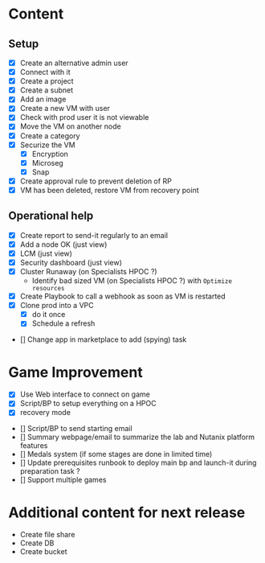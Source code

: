 # Content

## Setup 

- [x] Create an alternative admin user
- [x] Connect with it
- [x] Create a project
- [x] Create a subnet
- [x] Add an image
- [x] Create a new VM with user
- [x] Check with prod user it is not viewable
- [x] Move the VM on another node
- [x] Create a category
- [x] Securize the VM
	- [x] Encryption
	- [x] Microseg
	- [x] Snap
- [x] Create approval rule to prevent deletion of RP
- [x] VM has been deleted, restore VM from recovery point

## Operational help

- [x] Create report to send-it regularly to an email
- [x] Add a node OK (just view)
- [x] LCM (just view)
- [x] Security dashboard (just view)
- [x] Cluster Runaway (on Specialists HPOC ?)
	- Identify bad sized VM (on Specialists HPOC ?) with `Optimize resources`
- [x] Create Playbook to call a webhook as soon as VM is restarted
- [x] Clone prod into a VPC
	- [x] do it once
	- [x] Schedule a refresh 
- [] Change app in marketplace to add (spying) task

# Game Improvement
 - [x] Use Web interface to connect on game
 - [x] Script/BP to setup everything on a HPOC
 - [x] recovery mode
 - [] Script/BP to send starting email
 - [] Summary webpage/email to summarize the lab and Nutanix platform features
 - [] Medals system (if some stages are done in limited time)
 - [] Update prerequisites runbook to deploy main bp and launch-it during preparation task ?
 - [] Support multiple games

# Additional content for next release
- Create file share
- Create DB
- Create bucket